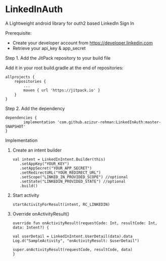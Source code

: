 # LinkedInAuth
A Lightweight android library for outh2 based LinkedIn Sign In


Prerequisite:
  - Create your developer account from https://developer.linkedin.com
  - Retrieve your api_key & app_secret


Step 1. Add the JitPack repository to your build file

Add it in your root build.gradle at the end of repositories:

	allprojects {
		repositories {
			...
			maven { url 'https://jitpack.io' }
		}
	}
  
  
  
  Step 2. Add the dependency

	dependencies {
	        implementation 'com.github.azizur-rehman:LinkedInAuth:master-SNAPSHOT'
	}
  
  
  Implementation
  
  1. Create an intent builder
  
         val intent = LinkedInIntent.Builder(this)
            .setAppKey("YOUR_KEY")
            .setAppSecret("YOUR_APP_SECRET")
            .setRedirectURL("YOUR_REDIRECT_URL") 
            .setScope("LINKED_IN_PROVIDED_SCOPE") //optional
            .setState("LINKEDIN_PROVIDED_STATE") //optional
            .build()
            
 2. Start activity
 
        startActivityForResult(intent, RC_LINKEDIN)
    
 3. Override onActivityResult()
 
        override fun onActivityResult(requestCode: Int, resultCode: Int, data: Intent?) {
	
        val userDetail = LinkedInIntent.UserDetail(data).data
        Log.d("SampleActivity", "onActivityResult: $userDetail")
	
        super.onActivityResult(requestCode, resultCode, data)
        }
  
